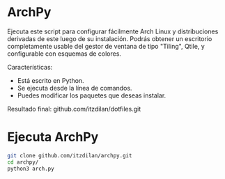 # ArchPy

Ejecuta este script para configurar fácilmente Arch Linux y distribuciones derivadas de este luego de su instalación. Podrás obtener un escritorio completamente usable del gestor de ventana de tipo "Tiling", Qtile, y configurable con esquemas de colores.

Características:

 - Está escrito en Python.
 - Se ejecuta desde la línea de comandos.
 - Puedes modificar los paquetes que deseas instalar.

Resultado final: github.com/itzdilan/dotfiles.git

# Ejecuta ArchPy

```bash
git clone github.com/itzdilan/archpy.git
cd archpy/
python3 arch.py
```
